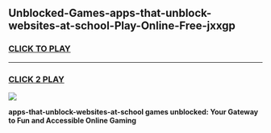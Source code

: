 
## Unblocked-Games-apps-that-unblock-websites-at-school-Play-Online-Free-jxxgp
<h3>
<a href="https://premium76.site?title=apps-that-unblock-websites-at-school&ref=26A">CLICK TO PLAY</a></h3>
<hr>

<h3>
<a href="https://premium76.site?title=apps-that-unblock-websites-at-school&ref=26A">CLICK 2 PLAY</a>
  
</h3>

<a href="https://premium76.site?title=apps-that-unblock-websites-at-school&ref=26A"><img src="https://clearcache.store/games.png"></a>


**apps-that-unblock-websites-at-school games unblocked: Your Gateway to Fun and Accessible Online Gaming**
